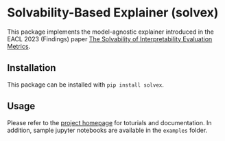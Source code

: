 # Solvability-Based Explainer (solvex)

This package implements the model-agnostic explainer introduced in the EACL 2023 (Findings) paper [The Solvability of Interpretability Evaluation Metrics](https://arxiv.org/pdf/2205.08696.pdf). 

## Installation

This package can be installed with `pip install solvex`. 

## Usage

Please refer to the [project homepage](https://yilunzhou.github.io/solvability/) for toturials and documentation. In addition, sample jupyter notebooks are available in the `examples` folder. 
